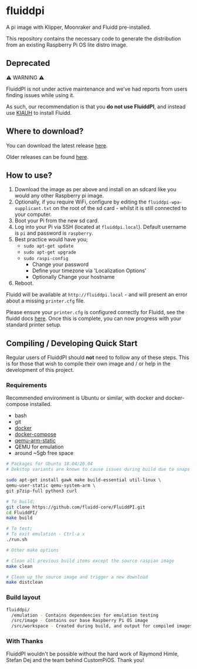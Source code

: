 # fluiddpi

A pi image with Klipper, Moonraker and Fluidd pre-installed.

This repository contains the necessary code to generate the distribution from an existing Raspberry Pi OS lite distro image.

## Deprecated

⚠️ WARNING ⚠️

FluiddPI is not under active maintenance and we’ve had reports from users finding issues while using it.

As such, our recommendation is that you **do not use FluiddPI**, and instead use [KIAUH](https://github.com/th33xitus/kiauh) to install Fluidd.

## Where to download?

You can download the latest release [here](https://github.com/fluidd-core/FluiddPI/releases/latest).

Older releases can be found [here](https://github.com/fluidd-core/FluiddPI/releases).

## How to use?

1. Download the image as per above and install on an sdcard like you would any other Raspberry pi image.
2. Optionally, if you require WiFi, configure by editing the `fluiddpi-wpa-supplicant.txt` on the root of the sd card - whilst it is still connected to your computer.
3. Boot your Pi from the new sd card.
4. Log into your Pi via SSH (located at `fluiddpi.local`). Default username is `pi` and password is `raspberry`.
5. Best practice would have you;
    - `sudo apt-get update`
    - `sudo apt-get upgrade`
    - `sudo raspi-config`
        - Change your password
        - Define your timezone via 'Localization Options'
        - Optionally Change your hostname
6. Reboot.

Fluidd will be available at `http://fluiddpi.local` - and will present an error about a missing `printer.cfg` file.

Please ensure your `printer.cfg` is configured correctly for Fluidd, see the fluidd docs [here](https://docs.fluidd.xyz). Once this is complete, you can now progress with your standard printer setup.

## Compiling / Developing Quick Start

Regular users of FluiddPI should **not** need to follow any of these steps. This is
for those that wish to compile their own image and / or help in the development
of this project.

### Requirements

Recommended environment is Ubuntu or similar, with docker and docker-compose installed.

- bash
- git
- [docker](https://docs.docker.com/engine/install/ubuntu/)
- [docker-compose](https://docs.docker.com/compose/install/)
- [qemu-arm-static](http://packages.debian.org/sid/qemu-user-static)
- QEMU for emulation
- around ~5gb free space

```bash
# Packages for Ubuntu 18.04/20.04
# Dekstop variants are known to cause issues during build due to snaps takeing up loop mounts **

sudo apt-get install gawk make build-essential util-linux \
qemu-user-static qemu-system-arm \
git p7zip-full python3 curl
```

```bash
# To build;
git clone https://github.com/fluidd-core/FluiddPI.git
cd FluiddPI/
make build
```

```bash
# To test;
# To exit emulation - Ctrl-a x
./run.sh
```

```bash
# Other make options

# Clean all previous build items except the source raspian image
make clean

# Clean up the source image and trigger a new download
make distclean
```

### Build layout

```bash
fluiddpi/
  /emulation - Contains dependencies for emulation testing
  /src/image - Contains our base Raspberry Pi OS image
  /src/workspace - Created during build, and output for compiled images
```

### With Thanks

FluiddPI wouldn't be possible without the hard work of Raymond Himle, Stefan Dej
and the team behind CustomPiOS. Thank you!
